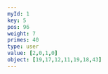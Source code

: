 ```yaml
---
myId: 1
key: 5
pos: 96
weight: 7
primes: 40
type: user
value: [2,0,1,0]
object: [19,17,12,11,19,18,43]
---
```


